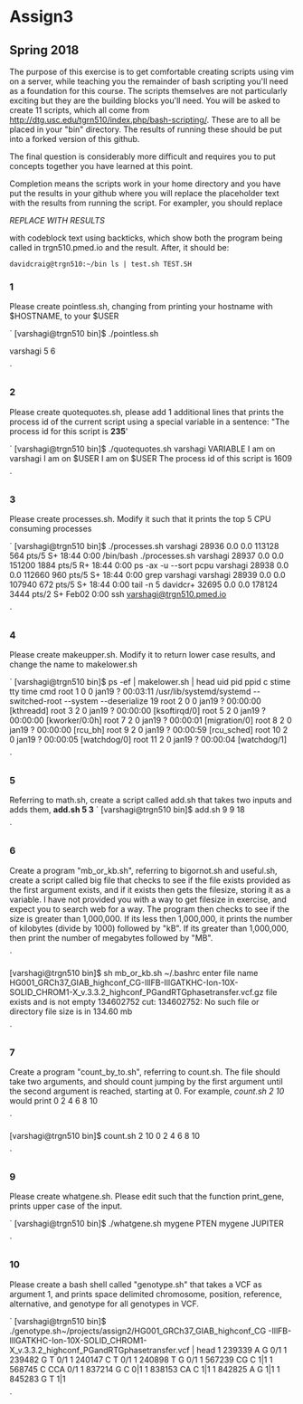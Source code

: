 # Assign3
## Spring 2018

The purpose of this exercise is to get comfortable creating scripts using vim on a server, while teaching you the remainder of bash scripting you'll need as a foundation for this course. The scripts themselves are not particularly exciting but they are the building blocks you'll need.  You will be asked to create 11 scripts, which all come from http://dtg.usc.edu/tgrn510/index.php/bash-scripting/.  These are to all be placed in your "bin" directory. The results of running these should be put into a forked version of this github. 

The final question is considerably more difficult and requires you to put concepts together you have learned at this point.

 Completion means the scripts work in your home directory and you have put the results in your github where you will replace the placeholder text with the results from running the script. For exampler, you should replace

*REPLACE WITH RESULTS*

with codeblock text using backticks, which show both the program being called in trgn510.pmed.io and the result.  After, it should be:

`
davidcraig@trgn510:~/bin ls | test.sh
TEST.SH
`

### 1
Please create pointless.sh, changing from printing your hostname with $HOSTNAME, to your $USER

`
[varshagi@trgn510 bin]$ ./pointless.sh

varshagi
5
6

`

### 2
Please create quotequotes.sh, please add 1 additional lines that prints the process id of the current script using a special variable in a sentence: "The process id for this script is **235**'

`
[varshagi@trgn510 bin]$ ./quotequotes.sh
varshagi
VARIABLE
I am on varshagi
I am on $USER
I am on $USER
The process id of this script is 1609

`

### 3
Please create processes.sh.  Modify it such that it prints the top 5 CPU consuming processes

`
[varshagi@trgn510 bin]$ ./processes.sh
varshagi 28936  0.0  0.0 113128   564 pts/5    S+   18:44   0:00 /bin/bash ./processes.sh
varshagi 28937  0.0  0.0 151200  1884 pts/5    R+   18:44   0:00 ps -ax -u --sort pcpu
varshagi 28938  0.0  0.0 112660   960 pts/5    S+   18:44   0:00 grep varshagi
varshagi 28939  0.0  0.0 107940   672 pts/5    S+   18:44   0:00 tail -n 5
davidcr+ 32695  0.0  0.0 178124  3444 pts/2    S+   Feb02   0:00 ssh varshagi@trgn510.pmed.io

`
### 4
Please create makeupper.sh.  Modify it to return lower case results, and change the name to makelower.sh

`
[varshagi@trgn510 bin]$ ps -ef | makelower.sh | head
uid        pid  ppid  c stime tty          time cmd
root         1     0  0 jan19 ?        00:03:11 /usr/lib/systemd/systemd --switched-root --system --deserialize 19
root         2     0  0 jan19 ?        00:00:00 [kthreadd]
root         3     2  0 jan19 ?        00:00:00 [ksoftirqd/0]
root         5     2  0 jan19 ?        00:00:00 [kworker/0:0h]
root         7     2  0 jan19 ?        00:00:01 [migration/0]
root         8     2  0 jan19 ?        00:00:00 [rcu_bh]
root         9     2  0 jan19 ?        00:00:59 [rcu_sched]
root        10     2  0 jan19 ?        00:00:05 [watchdog/0]
root        11     2  0 jan19 ?        00:00:04 [watchdog/1]

`

### 5
Referring to math.sh, create a script called add.sh that takes two inputs and adds them, **add.sh 5 3** 
`
[varshagi@trgn510 bin]$ add.sh 9 9
18

`

### 6
Create a program "mb_or_kb.sh", referring to bigornot.sh and useful.sh, create a script called big file that checks to see if the file exists provided as the first argument exists, and if it exists then gets the filesize, storing it as a variable. I have not provided you with a way to get filesize in exercise, and expect you to search web for a way.  The program then checks to see if the size is greater than 1,000,000.  If its less then 1,000,000, it prints the number of kilobytes (divide by 1000) followed by "kB".  If its greater than 1,000,000, then print the number of megabytes followed by "MB".

`

[varshagi@trgn510 bin]$ sh mb_or_kb.sh ~/.bashrc
 enter file name
HG001_GRCh37_GIAB_highconf_CG-IllFB-IllGATKHC-Ion-10X-SOLID_CHROM1-X_v.3.3.2_highconf_PGandRTGphasetransfer.vcf.gz
 file exists and is not empty
134602752
cut: 134602752: No such file or directory
file size is in 134.60 mb

`

### 7
Create a program "count_by_to.sh", referring to count.sh.  The file should take two arguments, and should count jumping by the first argument until the second argument is reached, starting at 0.  For example, *count.sh 2 10* would print 0 2 4 6 8 10

`

[varshagi@trgn510 bin]$ count.sh 2 10
0
2
4
6
8
10

`

### 9
Please create whatgene.sh.  Please edit such that the function print_gene, prints upper case of the input.

`
[varshagi@trgn510 bin]$ ./whatgene.sh
mygene PTEN
mygene JUPITER

`

### 10
Please create a bash shell called "genotype.sh" that takes a VCF as argument 1, and prints space delimited chromosome, position, reference, alternative, and genotype for all genotypes in VCF.

`
[varshagi@trgn510 bin]$ ./genotype.sh~/projects/assign2/HG001_GRCh37_GIAB_highconf_CG
-IllFB-IllGATKHC-Ion-10X-SOLID_CHROM1-X_v.3.3.2_highconf_PGandRTGphasetransfer.vcf | head 1 239339 A G 0/1 1 239482 G T 0/1 1 240147 C T 0/1 1 240898 T G 0/1 1 567239 CG C 1|1 1 568745 C CCA 0/1 1 837214 G C 0|1 1 838153 CA C 1|1 1 842825 A G 1|1 1 845283 G T 1|1

`
